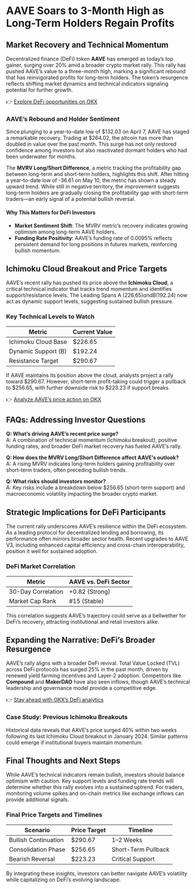 # AAVE Soars to 3-Month High as Long-Term Holders Regain Profits  

## Market Recovery and Technical Momentum  

Decentralized finance (DeFi) token **AAVE** has emerged as today’s top gainer, surging over 20% amid a broader crypto market rally. This rally has pushed AAVE’s value to a three-month high, marking a significant rebound that has reinvigorated profits for long-term holders. The token’s resurgence reflects shifting market dynamics and technical indicators signaling potential for further growth.  

👉 [Explore DeFi opportunities on OKX](https://bit.ly/okx-bonus)  

### AAVE’s Rebound and Holder Sentiment  

Since plunging to a year-to-date low of $132.03 on April 7, AAVE has staged a remarkable recovery. Trading at $264.02, the altcoin has more than doubled in value over the past month. This surge has not only restored confidence among investors but also reactivated dormant holders who had been underwater for months.  

The **MVRV Long/Short Difference**, a metric tracking the profitability gap between long-term and short-term holders, highlights this shift. After hitting a year-to-date low of -36.61 on May 10, the metric has shown a steady upward trend. While still in negative territory, the improvement suggests long-term holders are gradually closing the profitability gap with short-term traders—an early signal of a potential bullish reversal.  

#### Why This Matters for DeFi Investors  
- **Market Sentiment Shift**: The MVRV metric’s recovery indicates growing optimism among long-term AAVE holders.  
- **Funding Rate Positivity**: AAVE’s funding rate of 0.0095% reflects persistent demand for long positions in futures markets, reinforcing bullish momentum.  

## Ichimoku Cloud Breakout and Price Targets  

AAVE’s recent rally has pushed its price above the **Ichimoku Cloud**, a critical technical indicator that tracks trend momentum and identifies support/resistance levels. The Leading Spans A ($226.65) and B ($192.24) now act as dynamic support levels, suggesting sustained bullish pressure.  

### Key Technical Levels to Watch  
| Metric               | Current Value       |  
|----------------------|---------------------|  
| Ichimoku Cloud Base  | $226.65             |  
| Dynamic Support (B)  | $192.24             |  
| Resistance Target    | $290.67             |  

If AAVE maintains its position above the cloud, analysts project a rally toward $290.67. However, short-term profit-taking could trigger a pullback to $256.65, with further downside risk to $223.23 if support breaks.  

👉 [Analyze AAVE’s price action on OKX](https://bit.ly/okx-bonus)  

## FAQs: Addressing Investor Questions  

**Q: What’s driving AAVE’s recent price surge?**  
A: A combination of technical momentum (Ichimoku breakout), positive funding rates, and broader DeFi market recovery has fueled AAVE’s rally.  

**Q: How does the MVRV Long/Short Difference affect AAVE’s outlook?**  
A: A rising MVRV indicates long-term holders gaining profitability over short-term traders, often preceding bullish trends.  

**Q: What risks should investors monitor?**  
A: Key risks include a breakdown below $256.65 (short-term support) and macroeconomic volatility impacting the broader crypto market.  

## Strategic Implications for DeFi Participants  

The current rally underscores AAVE’s resilience within the DeFi ecosystem. As a leading protocol for decentralized lending and borrowing, its performance often mirrors broader sector health. Recent upgrades to AAVE V3, including enhanced capital efficiency and cross-chain interoperability, position it well for sustained adoption.  

### DeFi Market Correlation  
| Metric                | AAVE vs. DeFi Sector |  
|-----------------------|----------------------|  
| 30-Day Correlation    | +0.82 (Strong)       |  
| Market Cap Rank       | #15 (Stable)         |  

This correlation suggests AAVE’s trajectory could serve as a bellwether for DeFi’s recovery, attracting institutional and retail investors alike.  

## Expanding the Narrative: DeFi’s Broader Resurgence  

AAVE’s rally aligns with a broader DeFi revival. Total Value Locked (TVL) across DeFi protocols has surged 25% in the past month, driven by renewed yield farming incentives and Layer-2 adoption. Competitors like **Compound** and **MakerDAO** have also seen inflows, though AAVE’s technical leadership and governance model provide a competitive edge.  

👉 [Stay ahead with OKX’s DeFi analytics](https://bit.ly/okx-bonus)  

### Case Study: Previous Ichimoku Breakouts  
Historical data reveals that AAVE’s price surged 40% within two weeks following its last Ichimoku Cloud breakout in January 2024. Similar patterns could emerge if institutional buyers maintain momentum.  

## Final Thoughts and Next Steps  

While AAVE’s technical indicators remain bullish, investors should balance optimism with caution. Key support levels and funding rate trends will determine whether this rally evolves into a sustained uptrend. For traders, monitoring volume spikes and on-chain metrics like exchange inflows can provide additional signals.  

### Final Price Targets and Timelines  
| Scenario              | Price Target | Timeline        |  
|-----------------------|--------------|-----------------|  
| Bullish Continuation  | $290.67      | 1–2 Weeks       |  
| Consolidation Phase   | $256.65      | Short-Term Pullback |  
| Bearish Reversal      | $223.23      | Critical Support |  

By integrating these insights, investors can better navigate AAVE’s volatility while capitalizing on DeFi’s evolving landscape.